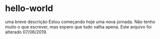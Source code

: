 # hello-world
uma breve descrição
Estou começando hoje uma nova jornada. Não tenho muito o que escrever, mas espero que tudo valha apena.
Este arquivo foi alterado 07/06/2019.
